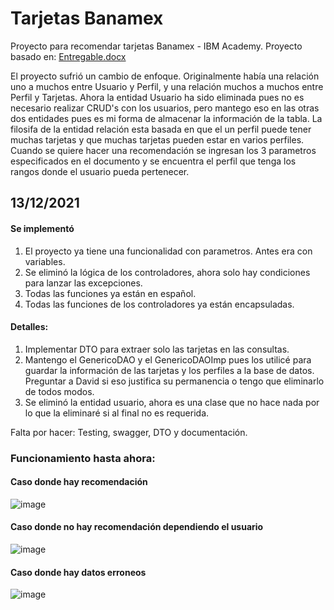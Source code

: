 # Tarjetas Banamex
Proyecto para recomendar tarjetas Banamex - IBM Academy.  Proyecto basado en: [Entregable.docx](https://github.com/Rengeruri/TarjetasBanamex/files/7698101/Entregable.docx)

El proyecto sufrió un cambio de enfoque. Originalmente había una relación uno a muchos entre Usuario y Perfil, y una relación muchos a muchos entre Perfil y Tarjetas. Ahora la entidad Usuario ha sido eliminada pues no es necesario realizar CRUD's con los usuarios, pero mantego eso en las otras dos entidades pues es mi forma de almacenar la información de la tabla.
La filosifa de la entidad relación esta basada en que el un perfil puede tener muchas tarjetas y que muchas tarjetas pueden estar en varios perfiles. Cuando se quiere hacer una recomendación se ingresan los 3 parametros especificados en el documento y se encuentra el perfil que tenga los rangos donde el usuario pueda pertenecer.

## 13/12/2021

#### Se implementó
1. El proyecto ya tiene una funcionalidad con parametros. Antes era con variables.
2. Se eliminó la lógica de los controladores, ahora solo hay condiciones para lanzar las excepciones.
3. Todas las funciones ya están en español.
4. Todas las funciones de los controladores ya están encapsuladas.

#### Detalles:
1. Implementar DTO para extraer solo las tarjetas en las consultas.
2. Mantengo el GenericoDAO y el GenericoDAOImp pues los utilicé para guardar la información de las tarjetas y los perfiles a la base de datos. Preguntar a David si eso justifica su permanencia o tengo que eliminarlo de todos modos.
3. Se eliminó la entidad usuario, ahora es una clase que no hace nada por lo que la eliminaré si al final no es requerida.

Falta por hacer: Testing, swagger, DTO y documentación.

### Funcionamiento hasta ahora:
#### Caso donde hay recomendación
![image](https://user-images.githubusercontent.com/43730144/145897193-8ea7ba19-5cb3-48a2-a004-cbcb6b793419.png)


#### Caso donde no hay recomendación dependiendo el usuario
![image](https://user-images.githubusercontent.com/43730144/145897132-878e5cb6-5791-4976-9956-38e46ddc1197.png)


#### Caso donde hay datos erroneos
![image](https://user-images.githubusercontent.com/43730144/145896884-58016e72-e31f-4462-ae40-d0bd52c94677.png)

